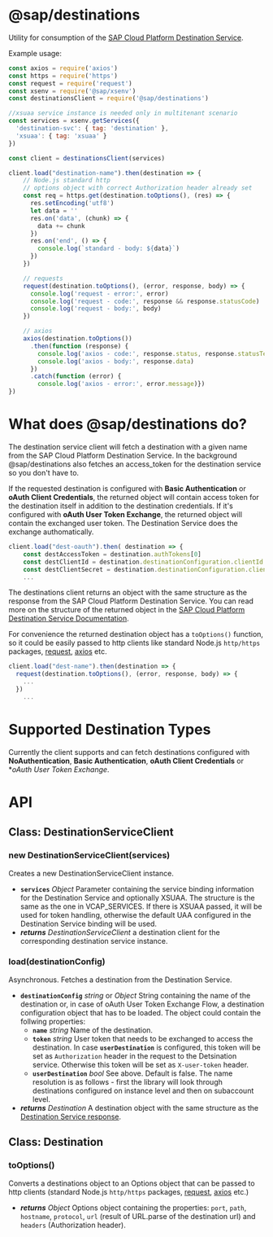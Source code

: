 # **@sap/destinations**

Utility for consumption of the [SAP Cloud Platform Destination Service](https://help.sap.com/viewer/cca91383641e40ffbe03bdc78f00f681/Cloud/en-US/7e306250e08340f89d6c103e28840f30.html).

Example usage:
```javascript
const axios = require('axios')
const https = require('https')
const request = require('request')
const xsenv = require('@sap/xsenv')
const destinationsClient = require('@sap/destinations')

//xsuaa service instance is needed only in multitenant scenario
const services = xsenv.getServices({
  'destination-svc': { tag: 'destination' },
  'xsuaa': { tag: 'xsuaa' }
})

const client = destinationsClient(services)

client.load("destination-name").then(destination => {
    // Node.js standard http
    // options object with correct Authorization header already set
    const req = https.get(destination.toOptions(), (res) => {
      res.setEncoding('utf8')
      let data = ''
      res.on('data', (chunk) => {
        data += chunk
      })
      res.on('end', () => {
        console.log(`standard - body: ${data}`)
      })
    })

    // requests
    request(destination.toOptions(), (error, response, body) => {
      console.log('request - error:', error)
      console.log('request - code:', response && response.statusCode)
      console.log('request - body:', body)
    })

    // axios
    axios(destination.toOptions())
      .then(function (response) {
        console.log('axios - code:', response.status, response.statusText)
        console.log('axios - body:', response.data)
      })
      .catch(function (error) {
        console.log('axios - error:', error.message)})
})
```

# **What does @sap/destinations do?**
The destination service client will fetch a destination with a given name from the SAP Cloud Platform Destination Service. In the background @sap/destinations also fetches an access_token for the destination service so you don't have to.

If the requested destination is configured with **Basic Authentication** or **oAuth Client Credentials**, the returned object will contain access token for the destination itself in addition to the destination credentials. If it's configured with **oAuth User Token Exchange**, the returned object will contain the exchanged user token. The Destination Service does the exchange authomatically.

```javascript
client.load("dest-oauth").then( destination => {
    const destAccessToken = destination.authTokens[0]
    const destClientId = destination.destinationConfiguration.clientId
    const destClientSecret = destination.destinationConfiguration.clientSecret
    ...
```

The destinations client returns an object with the same structure as the response from the SAP Cloud Platform Destination Service.
You can read more on the structure of the returned object in the [SAP Cloud Platform Destination Service Documentation](https://help.sap.com/viewer/cca91383641e40ffbe03bdc78f00f681/Cloud/en-US/83a3f3b9cd314618aba651044ed5b9df.html).

For convenience the returned destination object has a `toOptions()` function, so it could be easily passed to http clients like standard Node.js `http/https` packages, [request](https://www.npmjs.com/package/request), [axios](https://www.npmjs.com/package/axios) etc.

```javascript
client.load("dest-name").then(destination => {
  request(destination.toOptions(), (error, response, body) => {
    ...
  })
    ...
```

# **Supported Destination Types**
Currently the client supports and can fetch destinations configured with **NoAuthentication**, **Basic Authentication**, **oAuth Client Credentials** or **oAuth User Token Exchange*.

# **API**
## **Class: DestinationServiceClient**

### **new DestinationServiceClient(services)**
Creates a new DestinationServiceClient instance.

* **`services`** *Object* Parameter containing the service binding information for the Destination Service and optionally XSUAA.
The structure is the same as the one in VCAP_SERVICES. If there is XSUAA passed, it will be used for token handling, otherwise the default
UAA configured in the Destination Service binding will be used.
* **_returns_** *DestinationServiceClient* a destination client for the corresponding destination service instance.

### **load(destinationConfig)**
Asynchronous. Fetches a destination from the Destination Service.

* **`destinationConfig`** *string* or *Object* String containing the name of the destination or, in case of oAuth User Token Exchange Flow, a destination configuration object that has to be loaded. The object could contain the follwing properties:
    - **`name`** *string* Name of the destination.
    - **`token`** *string* User token that needs to be exchanged to access the destination. In case **`userDestination`** is configured, this token will be set as `Authorization` header in the request to the Detsination service. Otherwise this token will be set as `X-user-token` header.
   - **`userDestination`** *bool* See above. Default is false.
The name resolution is as follows - first the library will look through destinations configured on instance level and then on subaccount level.
* **_returns_** *Destination* A destination object with the same structure as the [Destination Service response](https://help.sap.com/viewer/cca91383641e40ffbe03bdc78f00f681/Cloud/en-US/83a3f3b9cd314618aba651044ed5b9df.html).


## **Class: Destination**

### **toOptions()**
Converts a destinations object to an Options object that can be passed to http clients (standard Node.js `http/https` packages, [request](https://www.npmjs.com/package/request), [axios](https://www.npmjs.com/package/axios) etc.)

* **_returns_** *Object* Options object containing the properties: `port`, `path`, `hostname`, `protocol`, `url` (result of URL.parse of the destination url) and
`headers` (Authorization header).
